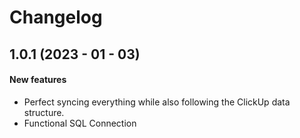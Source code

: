 # Changelog

## 1.0.1 (2023 - 01 - 03)

#### New features
 
* Perfect syncing everything while also following the ClickUp data structure.
* Functional SQL Connection
